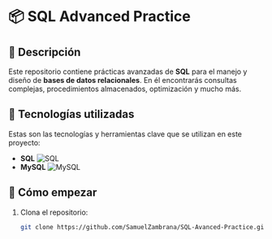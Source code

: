 # 📦 SQL Advanced Practice

## 📌 Descripción
Este repositorio contiene prácticas avanzadas de **SQL** para el manejo y diseño de **bases de datos relacionales**. En él encontrarás consultas complejas, procedimientos almacenados, optimización y mucho más.

## 🚀 Tecnologías utilizadas
Estas son las tecnologías y herramientas clave que se utilizan en este proyecto:

- **SQL** ![SQL](https://img.shields.io/badge/-SQL-4479A1?style=flat&logo=sql&logoColor=white)
- **MySQL** ![MySQL](https://img.shields.io/badge/-MySQL-00758F?style=flat&logo=mysql&logoColor=white)

## 🏁 Cómo empezar
1. Clona el repositorio:
   ```bash
   git clone https://github.com/SamuelZambrana/SQL-Avanced-Practice.git


